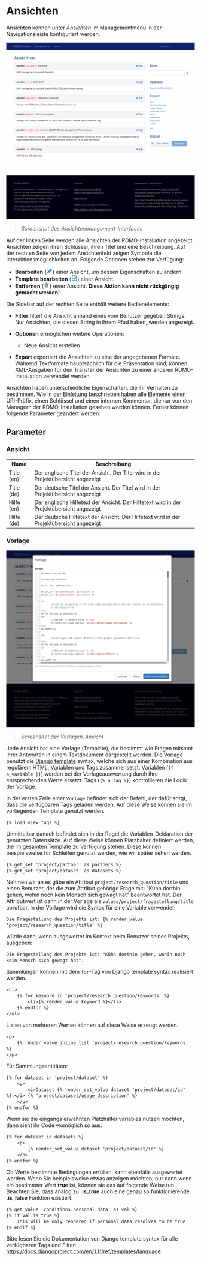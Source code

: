 # Ansichten

Ansichten können unter *Ansichten* im Managementmenü in der Navigationsleiste konfiguriert werden.

![](../_static/img/screens/ansichten.png)
> *Screenshot des Ansichtenmangement-Interfaces*

Auf der linken Seite werden alle Ansichten der RDMO-Installation angezeigt. Ansichten zeigen ihren Schlüssel, ihren Titel und eine Beschreibung. Auf der rechten Seite von jedem Ansichtenfeld zeigen Symbole die Interaktionsmöglichkeiten an. Folgende Optionen stehen zur Verfügung:

* **Bearbeiten** (![](../_static/img/icons/update.png)) einer Ansicht, um dessen Eigenschaften zu ändern.
* **Template bearbeiten** (![](../_static/img/icons/template.png)) einer Ansicht.
* **Entfernen** (![](../_static/img/icons/delete.png)) einer Ansicht. **Diese Aktion kann nicht rückgängig gemacht werden!**

Die Sidebar auf der rechten Seite enthält weitere Bedienelemente:

* **Filter** filtert die Ansicht anhand eines vom Benutzer gegeben Strings. Nur Ansichten, die diesen String in ihrem Pfad haben, werden angezeigt.
* **Optionen** ermöglichen weitere Operationen:

  * Neue Ansicht erstellen

* **Export** exportiert die Ansichten zu eine der angegebenen Formate. Während Textformate hauptsächlich für die Präsentation sind, können XML-Ausgaben für den Transfer der Ansichten zu einer anderen RDMO-Installation verwendet werden.

Ansichten haben unterschiedliche Eigenschaften, die ihr Verhalten zu bestimmen. Wie in [der Einleitung](../index.html) beschrieben haben alle Elemente einen URI-Präfix, einen Schlüssel und einen internen Kommentar, die nur von den Managern der RDMO-Installation gesehen werden können. Ferner können folgende Parameter geändert werden:


## Parameter

### Ansicht

|Name|Beschreibung|
|-|-|
|Title (en)|Der englische Titel der Ansicht. Der Titel wird in der Projektübersicht angezeigt|
|Title (de)|Der deutsche Titel der Ansicht. Der Titel wird in der Projektübersicht angezeigt|
|Hilfe (en)|Der englische Hilfetext der Ansicht. Der Hilfetext wird in der Projektübersicht angezeigt|
|Hilfe (de)|Der deutsche Hilfetext der Ansicht. Der Hilfetext wird in der Projektübersicht angezeigt|


### Vorlage

![](../_static/img/screens/vorlage.png)
> *Screenshot der Vorlagen-Ansicht*

Jede Ansicht hat eine Vorlage (Template), die bestimmt wie Fragen mitsamt ihrer Antworten in einem Textdokument dargestellt werden. Die Vorlage benutzt die [Django template](https://docs.djangoproject.com/en/1.11/ref/templates/language/) syntax, welche sich aus einer Kombination aus regulärem HTML, Variablen und Tags zusammensetzt. Variablen (`{{ a_variable }}`) werden bei der Vorlageauswertung durch ihre entsprechenden Werte ersetzt. Tags (`{% a_tag %}`) kontrollieren die Logik der Vorlage.

In der ersten Zeile einer `Vorlage` befindet sich der Befehl, der dafür sorgt, dass die verfügbaren Tags geladen werden. Auf diese Weise können sie im vorliegenden Template genutzt werden.

```django
{% load view_tags %}
```

Unmittelbar danach befindet sich in der Regel die Variablen-Deklaration der genutzten Datensätze. Auf diese Weise können Platzhalter definiert werden, die im gesamten Template zu Verfügung stehen. Diese können beispielsweise für Schleifen genutzt werden, wie wir später sehen werden.

```django
{% get_set 'project/partner' as partners %}
{% get_set 'project/dataset' as datasets %}
```

Nehmen wir an es gäbe ein Attribut `project/research_question/title` und einen Benutzer, der die zum Attribut gehörige Frage mit: "Kühn dorthin gehen, wohin noch kein Mensch sich gewagt hat" beantwortet hat. Der Attributwert ist dann in der Vorlage als `values/project/fragestellung/title` abrufbar. In der Vorlage wird die Syntax für eine Variable verwendet:

```django
Die Fragestellung des Projekts ist: {% render_value 'project/research_question/title' %}
```

würde dann, wenn ausgewertet im Kontext beim Benutzer seines Projekts, ausgeben:

```django
Die Fragestellung des Projekts ist: "Kühn dorthin gehen, wohin noch kein Mensch sich gewagt hat".
```

Sammlungen können mit dem `for`-Tag von Django template syntax realisiert werden.

```django
<ul>
    {% for keyword in 'project/research_question/keywords' %}
        <li>{% render_value keyword %}</li>
    {% endfor %}
</ul>
```

Listen von mehreren Werten können auf diese Weise erzeugt werden.

```django
<p>
    {% render_value_inline_list 'project/research_question/keywords' %}
</p>
```

Für Sammlungsentitäten:

```django
{% for dataset in 'project/dataset' %}
    <p>
        <i>Dataset {% render_set_value dataset 'project/dataset/id' %}:</i> {% 'project/dataset/usage_description' %}
    </p>
{% endfor %}
```

Wenn sie die eingangs erwähnten Platzhalter variables nutzen möchten, dann sieht ihr Code womöglich so aus:

```django
{% for dataset in datasets %}
    <p>
        {% render_set_value dataset 'project/dataset/id' %}
    </p>
{% endfor %}
```

Ob Werte bestimmte Bedingungen erfüllen, kann ebenfalls ausgewertet werden. Wenn Sie beispielsweise etwas anzeigen möchten, nur dann wenn ein bestimmter Wert **true** ist, können sie das auf folgende Weise tun. Beachten Sie, dass analog zu **.is_true** auch eine genau so funktionierende **.is_false** Funktion existiert.

```django
{% get_value 'conditions.personal_data' as val %}
{% if val.is_true %}
    This will be only rendered if personal_data resolves to be true.
{% endif %}
```

Bitte lesen Sie die Dokumentation von Django template syntax für alle verfügbaren Tags und Filter: <https://docs.djangoproject.com/en/1.11/ref/templates/language>.
